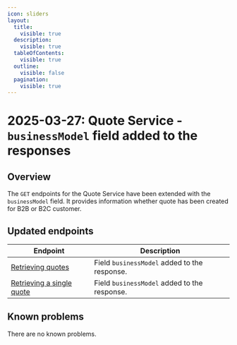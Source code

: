 ```yaml
---
icon: sliders
layout:
  title:
    visible: true
  description:
    visible: true
  tableOfContents:
    visible: true
  outline:
    visible: false
  pagination:
    visible: true
---
```

# 2025-03-27: Quote Service - `businessModel` field added to the responses

## Overview

The `GET` endpoints for the Quote Service have been extended with the `businessModel` field. It provides information whether quote has been created for B2B or B2C customer.

## Updated endpoints

| Endpoint                                                                        | Description                                  |
|---------------------------------------------------------------------------------|----------------------------------------------|
| [Retrieving quotes](/openapi/quote/#operation/GET-quote-list-quotes)            | Field `businessModel` added to the response. |
| [Retrieving a single quote](/openapi/quote/#operation/GET-quote-retrieve-quote) | Field `businessModel` added to the response. |

## Known problems

There are no known problems.